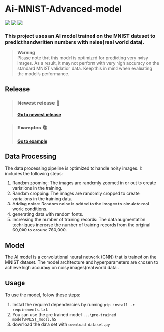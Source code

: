 # Ai-MNIST-Advanced-model
<img src="https://img.shields.io/badge/Python-FFD43B?style=for-the-badge&logo=python&logoColor=blue"/> <img src="https://img.shields.io/badge/TensorFlow-FF6F00?style=for-the-badge&logo=tensorflow&logoColor=white"/> <img src="https://img.shields.io/badge/Keras-FF0000?style=for-the-badge&logo=keras&logoColor=white"/>
### This project uses an AI model trained on the MNIST dataset to predict handwritten numbers with noise(real world data).
> **Warning**\
>  Please note that this model is optimized for predicting very noisy images. As a result, it may not perform with very high accuracy on the standard MNIST validation data. Keep this in mind when evaluating the model’s
> performance.
## Release
> ### Newest release 📃
> #### [Go to newest release](https://github.com/Aydinhamedi/Ai-MNIST-Advanced-model/releases/tag/V0.3.6)

> ### Examples 📚
> #### [Go to example](https://github.com/Aydinhamedi/Ai-MNIST-Advanced-model/blob/main/TR.md)
## Data Processing

The data processing pipeline is optimized to handle noisy images. It includes the following steps:
1. Random zooming: The images are randomly zoomed in or out to create variations in the training.
2. Random cropping: The images are randomly cropped to create variations in the training data.
3. Adding noise: Random noise is added to the images to simulate real-world conditions.
4. generating data with random fonts.
5. Increasing the number of training records: The data augmentation techniques increase the number of training records from the original 60,000 to around 760,000.

## Model

The AI model is a convolutional neural network (CNN) that is trained on the MNIST dataset. The model architecture and hyperparameters are chosen to achieve high accuracy on noisy images(real world data).

## Usage

To use the model, follow these steps:
1. Install the required dependencies by running `pip install -r requirements.txt`.
2. You can use the pre trained model `...\pre-trained model\MNIST_model.h5`
3. download the data set with `download dataset.py`


